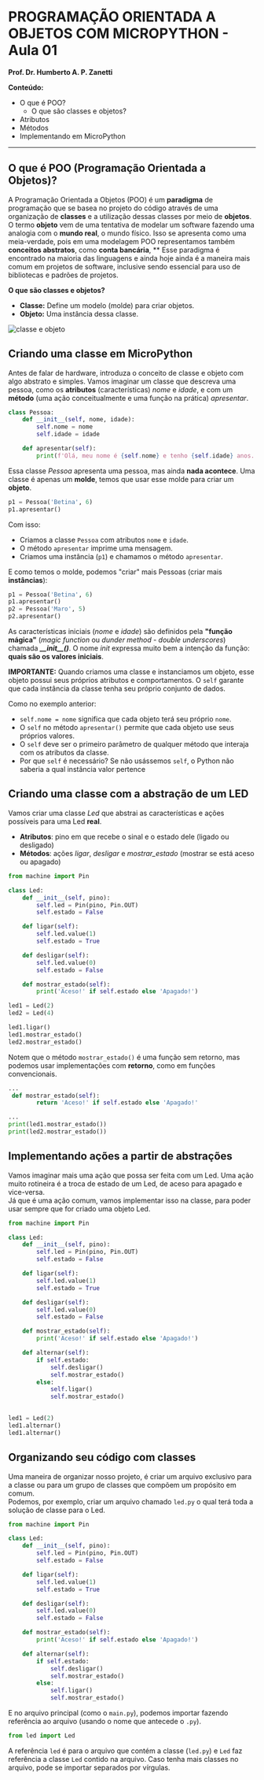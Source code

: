 # PROGRAMAÇÃO ORIENTADA A OBJETOS COM MICROPYTHON - Aula 01

**Prof. Dr. Humberto A. P. Zanetti**

**Conteúdo:**
+ O que é POO?
  - O que são classes e objetos?
+ Atributos
+ Métodos
+ Implementando em MicroPython

---

## O que é POO (Programação Orientada a Objetos)?

A Programação Orientada a Objetos (POO) é um **paradigma** de programação que se basea no projeto do código através de uma organização de **classes** e a utilização dessas classes por meio de **objetos**.  
O  termo **objeto** vem de uma tentativa de modelar um software fazendo uma analogia com o **mundo real**, o mundo físico. Isso se apresenta como uma meia-verdade, pois em uma modelagem POO representamos também **conceitos abstratos**, como **conta bancária**, ** 
Esse paradigma é encontrado na maioria das linguagens e ainda hoje ainda é a maneira mais comum em projetos de software, inclusive sendo essencial para uso de bibliotecas e padrões de projetos.

**O que são classes e objetos?**

+ **Classe:** Define um modelo (molde) para criar objetos.
+ **Objeto:** Uma instância dessa classe.

![classe e objeto](figuras/fig1.jpg)

## Criando uma classe em MicroPython

Antes de falar de hardware, introduza o conceito de classe e objeto com algo abstrato e simples. Vamos imaginar um classe que descreva uma pessoa, como os **atributos** (características) *nome* e *idade*, e com um **método** (uma ação conceitualmente e uma função na prática) *apresentar*.  



````python
class Pessoa:
    def __init__(self, nome, idade):
        self.nome = nome
        self.idade = idade

    def apresentar(self):
        print(f'Olá, meu nome é {self.nome} e tenho {self.idade} anos.')

````

Essa classe *Pessoa* apresenta uma pessoa, mas ainda **nada acontece**. Uma classe é apenas um **molde**, temos que usar esse molde para criar um **objeto**.

````python
p1 = Pessoa('Betina', 6)
p1.apresentar()
````
Com isso:
+ Criamos a classe `Pessoa` com atributos `nome` e `idade`.
+ O método `apresentar` imprime uma mensagem.
+ Criamos uma instância (`p1`) e chamamos o método `apresentar`.

E como temos o molde, podemos "criar" mais Pessoas (criar mais **instâncias**):

````python
p1 = Pessoa('Betina', 6)
p1.apresentar()
p2 = Pessoa('Maro', 5)
p2.apresentar()
````

As características iniciais (*nome* e *idade*) são definidos pela **"função mágica"** (*magic function* ou *dunder method* - *double underscores*) chamada ***\_\_init\_\_()***. O nome *init* expressa muito bem a intenção da função: **quais são os valores iniciais**.

**IMPORTANTE:** Quando criamos uma classe e instanciamos um objeto, esse objeto possui seus próprios atributos e comportamentos. O `self` garante que cada instância da classe tenha seu próprio conjunto de dados.  

Como no exemplo anterior:
+ `self.nome = nome` significa que cada objeto terá seu próprio `nome`.
+ O `self` no método `apresentar()` permite que cada objeto use seus próprios valores.
+ O `self` deve ser o primeiro parâmetro de qualquer método que interaja com os atributos da classe.
+ Por que `self` é necessário? Se não usássemos `self`, o Python não saberia a qual instância valor pertence

## Criando uma classe com a abstração de um LED
Vamos criar uma classe *Led* que abstrai as características e ações possíveis para uma Led **real**.  
+ **Atributos**: pino em que recebe o sinal e o estado dele (ligado ou desligado)
+ **Métodos**: ações *ligar*, *desligar* e *mostrar_estado* (mostrar se está aceso ou apagado)

````python
from machine import Pin

class Led:
    def __init__(self, pino):
        self.led = Pin(pino, Pin.OUT)  
        self.estado = False

    def ligar(self):
        self.led.value(1)
        self.estado = True  

    def desligar(self):
        self.led.value(0)
        self.estado = False

    def mostrar_estado(self):
        print('Aceso!' if self.estado else 'Apagado!')

led1 = Led(2)
led2 = Led(4)

led1.ligar()
led1.mostrar_estado()  
led2.mostrar_estado()
````

Notem que o método `mostrar_estado()` é uma função sem retorno, mas podemos usar implementações com **retorno**, como em funções convencionais.

````python
...
 def mostrar_estado(self):
        return 'Aceso!' if self.estado else 'Apagado!'

...
print(led1.mostrar_estado())  
print(led2.mostrar_estado()) 
````

## Implementando ações a partir de abstrações

Vamos imaginar mais uma ação que possa ser feita com um Led. Uma ação muito rotineira é a troca de estado de um Led, de aceso para apagado e vice-versa.  
Já que é uma ação comum, vamos implementar isso na classe, para poder usar sempre que for criado uma objeto Led.  

````python
from machine import Pin

class Led:
    def __init__(self, pino):
        self.led = Pin(pino, Pin.OUT)
        self.estado = False

    def ligar(self):
        self.led.value(1)
        self.estado = True

    def desligar(self):
        self.led.value(0)
        self.estado = False

    def mostrar_estado(self):
        print('Aceso!' if self.estado else 'Apagado!')

    def alternar(self):
        if self.estado:
            self.desligar()
            self.mostrar_estado()
        else:
            self.ligar()
            self.mostrar_estado()
      

led1 = Led(2)
led1.alternar()  
led1.alternar() 
````

## Organizando seu código com classes

Uma maneira de organizar nosso projeto, é criar um arquivo exclusivo para a classe ou para um grupo de classes que compõem um propósito em comum.  
Podemos, por exemplo, criar um arquivo chamado `led.py` o qual terá toda a solução de classe para o Led.  

````python
from machine import Pin

class Led:
    def __init__(self, pino):
        self.led = Pin(pino, Pin.OUT)
        self.estado = False

    def ligar(self):
        self.led.value(1)
        self.estado = True

    def desligar(self):
        self.led.value(0)
        self.estado = False

    def mostrar_estado(self):
        print('Aceso!' if self.estado else 'Apagado!')

    def alternar(self):
        if self.estado:
            self.desligar()
            self.mostrar_estado()
        else:
            self.ligar()
            self.mostrar_estado()
````

E no arquivo principal (como o `main.py`), podemos importar fazendo referência ao arquivo (usando o nome que antecede o `.py`). 
````python
from led import Led
````
A referência `led` é para o arquivo que contém a classe (`led.py`) e `Led` faz referência a classe `Led` contido na arquivo. Caso tenha mais classes no arquivo, pode se importar separados por vírgulas.
